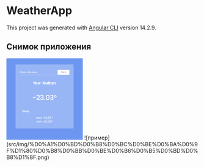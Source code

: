 # WeatherApp

This project was generated with [Angular CLI](https://github.com/angular/angular-cli) version 14.2.9.

## Снимок приложения
<img src="src/img/%D0%A1%D0%BD%D0%B8%D0%BC%D0%BE%D0%BA%D0%9F%D1%80%D0%B8%D0%BB%D0%BE%D0%B6%D0%B5%D0%BD%D0%B8%D1%8F.png" width="200">
![пример](src/img/%D0%A1%D0%BD%D0%B8%D0%BC%D0%BE%D0%BA%D0%9F%D1%80%D0%B8%D0%BB%D0%BE%D0%B6%D0%B5%D0%BD%D0%B8%D1%8F.png)